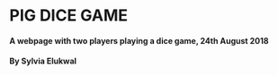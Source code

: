 # PIG DICE GAME

#### A webpage with two players playing a dice game, 24th August 2018

#### By **Sylvia Elukwal**
